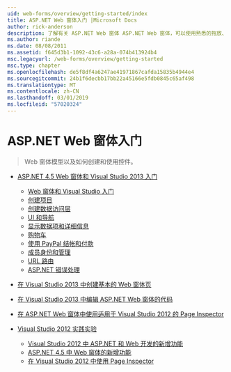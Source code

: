 ```yaml
---
uid: web-forms/overview/getting-started/index
title: ASP.NET Web 窗体入门 |Microsoft Docs
author: rick-anderson
description: 了解有关 ASP.NET Web 窗体 ASP.NET Web 窗体，可以使用熟悉的拖放、 事件驱动模型生成动态网站。 设计图面和 hund...
ms.author: riande
ms.date: 08/08/2011
ms.assetid: f645d3b1-1092-43c6-a28a-074b413924b4
msc.legacyurl: /web-forms/overview/getting-started
msc.type: chapter
ms.openlocfilehash: de5f8df4a6247ae41971867cafda15835b4944e4
ms.sourcegitcommit: 24b1f6decbb17bb22a45166e5fdb0845c65af498
ms.translationtype: MT
ms.contentlocale: zh-CN
ms.lasthandoff: 03/01/2019
ms.locfileid: "57020324"
---
```

<a name="getting-started-with-aspnet-web-forms"></a>ASP.NET Web 窗体入门
====================
> Web 窗体模型以及如何创建和使用控件。


- [ASP.NET 4.5 Web 窗体和 Visual Studio 2013 入门](getting-started-with-aspnet-45-web-forms/index.md)

    - [Web 窗体和 Visual Studio 入门](getting-started-with-aspnet-45-web-forms/introduction-and-overview.md)
    - [创建项目](getting-started-with-aspnet-45-web-forms/create-the-project.md)
    - [创建数据访问层](getting-started-with-aspnet-45-web-forms/create_the_data_access_layer.md)
    - [UI 和导航](getting-started-with-aspnet-45-web-forms/ui_and_navigation.md)
    - [显示数据项和详细信息](getting-started-with-aspnet-45-web-forms/display_data_items_and_details.md)
    - [购物车](getting-started-with-aspnet-45-web-forms/shopping-cart.md)
    - [使用 PayPal 结帐和付款](getting-started-with-aspnet-45-web-forms/checkout-and-payment-with-paypal.md)
    - [成员身份和管理](getting-started-with-aspnet-45-web-forms/membership-and-administration.md)
    - [URL 路由](getting-started-with-aspnet-45-web-forms/url-routing.md)
    - [ASP.NET 错误处理](getting-started-with-aspnet-45-web-forms/aspnet-error-handling.md)
- [在 Visual Studio 2013 中创建基本的 Web 窗体页](creating-a-basic-web-forms-page.md)
- [在 Visual Studio 2013 中编辑 ASP.NET Web 窗体的代码](code-editing-in-web-forms-pages.md)
- [在 ASP.NET Web 窗体中使用适用于 Visual Studio 2012 的 Page Inspector](using-page-inspector-in-a-visual-studio-11-beta-web-forms-project.md)
- [Visual Studio 2012 实践实验](hands-on-labs/index.md)

    - [Visual Studio 2012 中 ASP.NET 和 Web 开发的新增功能](hands-on-labs/whats-new-in-aspnet-and-web-development-in-visual-studio-2012.md)
    - [ASP.NET 4.5 中 Web 窗体的新增功能](hands-on-labs/whats-new-in-web-forms-in-aspnet-45.md)
    - [在 Visual Studio 2012 中使用 Page Inspector](hands-on-labs/using-page-inspector-in-visual-studio-2012.md)
